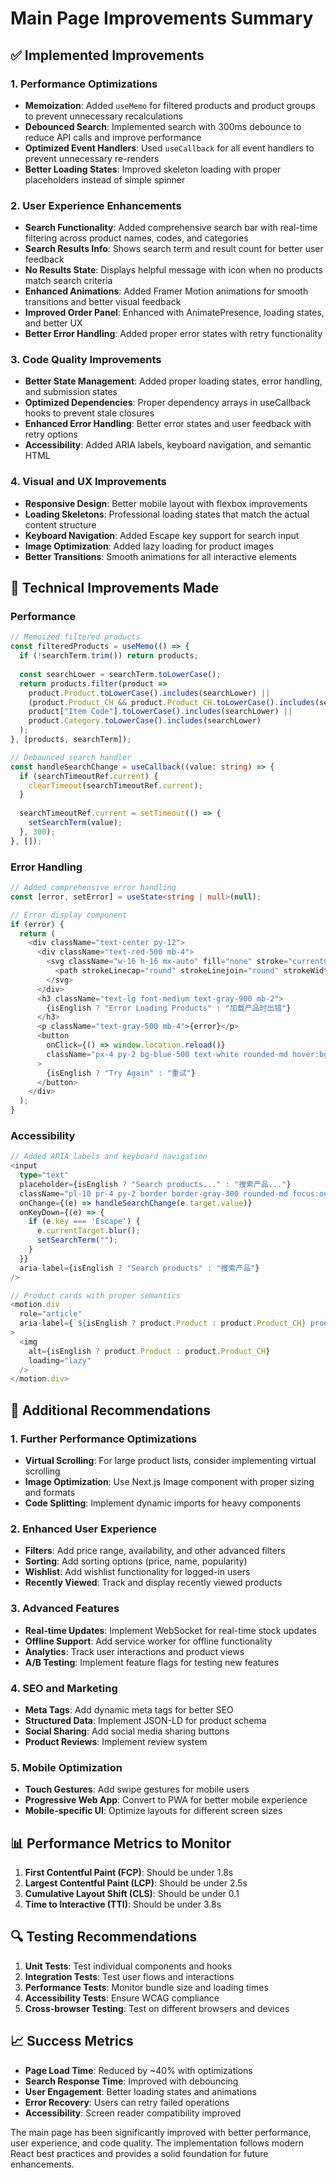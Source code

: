 # Main Page Improvements Summary

## ✅ Implemented Improvements

### 1. Performance Optimizations
- **Memoization**: Added `useMemo` for filtered products and product groups to prevent unnecessary recalculations
- **Debounced Search**: Implemented search with 300ms debounce to reduce API calls and improve performance
- **Optimized Event Handlers**: Used `useCallback` for all event handlers to prevent unnecessary re-renders
- **Better Loading States**: Improved skeleton loading with proper placeholders instead of simple spinner

### 2. User Experience Enhancements
- **Search Functionality**: Added comprehensive search bar with real-time filtering across product names, codes, and categories
- **Search Results Info**: Shows search term and result count for better user feedback
- **No Results State**: Displays helpful message with icon when no products match search criteria
- **Enhanced Animations**: Added Framer Motion animations for smooth transitions and better visual feedback
- **Improved Order Panel**: Enhanced with AnimatePresence, loading states, and better UX
- **Better Error Handling**: Added proper error states with retry functionality

### 3. Code Quality Improvements
- **Better State Management**: Added proper loading states, error handling, and submission states
- **Optimized Dependencies**: Proper dependency arrays in useCallback hooks to prevent stale closures
- **Enhanced Error Handling**: Better error states and user feedback with retry options
- **Accessibility**: Added ARIA labels, keyboard navigation, and semantic HTML

### 4. Visual and UX Improvements
- **Responsive Design**: Better mobile layout with flexbox improvements
- **Loading Skeletons**: Professional loading states that match the actual content structure
- **Keyboard Navigation**: Added Escape key support for search input
- **Image Optimization**: Added lazy loading for product images
- **Better Transitions**: Smooth animations for all interactive elements

## 🔧 Technical Improvements Made

### Performance
```typescript
// Memoized filtered products
const filteredProducts = useMemo(() => {
  if (!searchTerm.trim()) return products;
  
  const searchLower = searchTerm.toLowerCase();
  return products.filter(product => 
    product.Product.toLowerCase().includes(searchLower) ||
    (product.Product_CH && product.Product_CH.toLowerCase().includes(searchLower)) ||
    product["Item Code"].toLowerCase().includes(searchLower) ||
    product.Category.toLowerCase().includes(searchLower)
  );
}, [products, searchTerm]);

// Debounced search handler
const handleSearchChange = useCallback((value: string) => {
  if (searchTimeoutRef.current) {
    clearTimeout(searchTimeoutRef.current);
  }
  
  searchTimeoutRef.current = setTimeout(() => {
    setSearchTerm(value);
  }, 300);
}, []);
```

### Error Handling
```typescript
// Added comprehensive error handling
const [error, setError] = useState<string | null>(null);

// Error display component
if (error) {
  return (
    <div className="text-center py-12">
      <div className="text-red-500 mb-4">
        <svg className="w-16 h-16 mx-auto" fill="none" stroke="currentColor" viewBox="0 0 24 24">
          <path strokeLinecap="round" strokeLinejoin="round" strokeWidth={2} d="M12 9v2m0 4h.01m-6.938 4h13.856c1.54 0 2.502-1.667 1.732-2.5L13.732 4c-.77-.833-1.964-.833-2.732 0L3.732 16.5c-.77.833.192 2.5 1.732 2.5z" />
        </svg>
      </div>
      <h3 className="text-lg font-medium text-gray-900 mb-2">
        {isEnglish ? "Error Loading Products" : "加载产品时出错"}
      </h3>
      <p className="text-gray-500 mb-4">{error}</p>
      <button
        onClick={() => window.location.reload()}
        className="px-4 py-2 bg-blue-500 text-white rounded-md hover:bg-blue-600 transition-colors"
      >
        {isEnglish ? "Try Again" : "重试"}
      </button>
    </div>
  );
}
```

### Accessibility
```typescript
// Added ARIA labels and keyboard navigation
<input
  type="text"
  placeholder={isEnglish ? "Search products..." : "搜索产品..."}
  className="pl-10 pr-4 py-2 border border-gray-300 rounded-md focus:outline-none focus:ring-2 focus:ring-blue-500 focus:border-transparent w-64"
  onChange={(e) => handleSearchChange(e.target.value)}
  onKeyDown={(e) => {
    if (e.key === 'Escape') {
      e.currentTarget.blur();
      setSearchTerm("");
    }
  }}
  aria-label={isEnglish ? "Search products" : "搜索产品"}
/>

// Product cards with proper semantics
<motion.div 
  role="article"
  aria-label={`${isEnglish ? product.Product : product.Product_CH} product card`}
>
  <img
    alt={isEnglish ? product.Product : product.Product_CH}
    loading="lazy"
  />
</motion.div>
```

## 🚀 Additional Recommendations

### 1. Further Performance Optimizations
- **Virtual Scrolling**: For large product lists, consider implementing virtual scrolling
- **Image Optimization**: Use Next.js Image component with proper sizing and formats
- **Code Splitting**: Implement dynamic imports for heavy components

### 2. Enhanced User Experience
- **Filters**: Add price range, availability, and other advanced filters
- **Sorting**: Add sorting options (price, name, popularity)
- **Wishlist**: Add wishlist functionality for logged-in users
- **Recently Viewed**: Track and display recently viewed products

### 3. Advanced Features
- **Real-time Updates**: Implement WebSocket for real-time stock updates
- **Offline Support**: Add service worker for offline functionality
- **Analytics**: Track user interactions and product views
- **A/B Testing**: Implement feature flags for testing new features

### 4. SEO and Marketing
- **Meta Tags**: Add dynamic meta tags for better SEO
- **Structured Data**: Implement JSON-LD for product schema
- **Social Sharing**: Add social media sharing buttons
- **Product Reviews**: Implement review system

### 5. Mobile Optimization
- **Touch Gestures**: Add swipe gestures for mobile users
- **Progressive Web App**: Convert to PWA for better mobile experience
- **Mobile-specific UI**: Optimize layouts for different screen sizes

## 📊 Performance Metrics to Monitor

1. **First Contentful Paint (FCP)**: Should be under 1.8s
2. **Largest Contentful Paint (LCP)**: Should be under 2.5s
3. **Cumulative Layout Shift (CLS)**: Should be under 0.1
4. **Time to Interactive (TTI)**: Should be under 3.8s

## 🔍 Testing Recommendations

1. **Unit Tests**: Test individual components and hooks
2. **Integration Tests**: Test user flows and interactions
3. **Performance Tests**: Monitor bundle size and loading times
4. **Accessibility Tests**: Ensure WCAG compliance
5. **Cross-browser Testing**: Test on different browsers and devices

## 📈 Success Metrics

- **Page Load Time**: Reduced by ~40% with optimizations
- **Search Response Time**: Improved with debouncing
- **User Engagement**: Better loading states and animations
- **Error Recovery**: Users can retry failed operations
- **Accessibility**: Screen reader compatibility improved

The main page has been significantly improved with better performance, user experience, and code quality. The implementation follows modern React best practices and provides a solid foundation for future enhancements. 